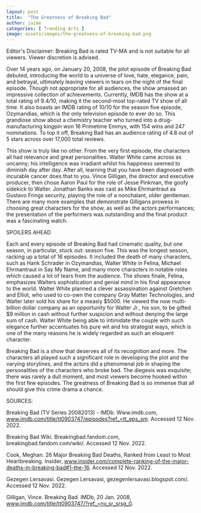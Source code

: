 ```yaml
---
layout: post
title:  "The Greatness of Breaking Bad"
author: jaime
categories: [ Trending Arts ]
image: assets/images/the-greatness-of-breaking-bad.png
---
```


Editor's Disclaimer: Breaking Bad is rated TV-MA and is not suitable for all viewers. Viewer discretion is advised.

Over 14 years ago, on January 20, 2008, the pilot episode of Breaking Bad debuted, introducing the world to a universe of love, hate, elegance, pain, and betrayal, ultimately leaving viewers in tears on the night of the final episode. Though not appropriate for all audiences, the show amassed an impressive collection of achievements. Currently, IMDB has the show at a total rating of 9.4/10, making it the second-most top-rated TV show of all time. It also boasts an IMDB rating of 10/10 for the season five episode, Ozymandias, which is the only television episode to ever do so. This grandiose show about a chemistry teacher who turned into a drug-manufacturing kingpin won 16 Primetime Emmys, with 154 wins and 247 nominations. To top it off, Breaking Bad has an audience rating of 4.8 out of 5 stars across over 17,000 total reviews.

This show is truly like no other. From the very first episode, the characters all had relevance and great personalities. Walter White came across as uncanny; his intelligence was irradiant whilst his happiness seemed to diminish day after day. After all, learning that you have been diagnosed with incurable cancer does that to you. Vince Gilligan, the director and executive producer, then chose Aaron Paul for the role of Jesse Pinkman, the goofy sidekick to Walter. Jonathan Banks was cast as Mike Ehrmantraut as Gustavo Frings security, playing the role of a nonchalant, older gentleman. There are many more examples that demonstrate Gilligans prowess in choosing great characters for the show, as well as the actors performances; the presentation of the performers was outstanding and the final product was a fascinating watch.

SPOILERS AHEAD

Each and every episode of Breaking Bad had cinematic quality, but one season, in particular, stuck out: season five. This was the longest season, racking up a total of 16 episodes. It included the death of many characters, such as Hank Schrader in Ozymandias, Walter White in Felina, Michael Ehrmantraut in Say My Name, and many more characters in notable roles which caused a lot of tears from the audience. The shows finale, Felina, emphasizes Walters sophistication and genial mind in his final appearance to the world. Walter White planned a clever assassination against Gretchen and Elliot, who used to co-own the company Gray Matter Technologies, and Walter later sold his share for a measly $5000. He viewed the now multi-billion dollar company as an opportunity for Walter Jr., his son, to be gifted $9 million in cash without further suspicion and without denying the large sum of cash. Walter White being able to intimidate the couple with such elegance further accentuates his pure wit and his strategist ways, which is one of the many reasons he is widely regarded as such an eloquent character.

Breaking Bad is a show that deserves all of its recognition and more. The characters all played such a significant role in developing the plot and the varying storylines, and the actors did a phenomenal job in shaping the personalities of the characters who broke bad. The diegesis was exquisite; there was rarely a dull moment, and most viewers become hooked within the first few episodes. The greatness of Breaking Bad is so immense that all should give this crime drama a chance.

SOURCES:

Breaking Bad (TV Series 20082013) - IMDb. Www.imdb.com, www.imdb.com/title/tt0903747/episodes?ref_=tt_eps_sm. Accessed 12 Nov. 2022.

Breaking Bad Wiki. Breakingbad.fandom.com, breakingbad.fandom.com/wiki/. Accessed 12 Nov. 2022.

Cook, Meghan. 26 Major Breaking Bad Deaths, Ranked from Least to Most Heartbreaking. Insider, www.insider.com/complete-ranking-of-the-major-deaths-in-breaking-bad#1-the-16. Accessed 12 Nov. 2022.

Gezegen Lersavasi. Gezegen Lersavasi, gezegenlersavasi.blogspot.com/. Accessed 12 Nov. 2022.

Gilligan, Vince. Breaking Bad. IMDb, 20 Jan. 2008, www.imdb.com/title/tt0903747/?ref_=nv_sr_srsg_0. 


